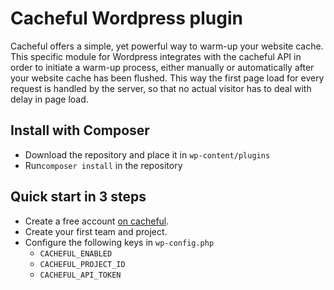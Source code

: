 # Cacheful Wordpress plugin
Cacheful offers a simple, yet powerful way to warm-up your website cache.
This specific module for Wordpress integrates with the cacheful API in order to initiate a warm-up process,
either manually or automatically after your website cache has been flushed.
This way the first page load for every request is handled by the server,
so that no actual visitor has to deal with delay in page load.

## Install with Composer
- Download the repository and place it in `wp-content/plugins`
- Run`composer install` in the repository

## Quick start in 3 steps
- Create a free account [on cacheful](https://cacheful.app).
- Create your first team and project.
- Configure the following keys in `wp-config.php`
    - `CACHEFUL_ENABLED`
    - `CACHEFUL_PROJECT_ID`
    - `CACHEFUL_API_TOKEN`
